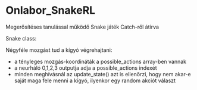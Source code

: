 # Onlabor_SnakeRL
Megerősítéses tanulással működő Snake játék Catch-ről átírva

Snake class:

Négyféle mozgást tud a kígyó végrehajtani:
- a tényleges mozgás-koordináták a possible_actions array-ben vannak
- a neurháló 0,1,2,3 outputja adja a possible_actions indexét
- minden meghívásnál az update_state() azt is ellenőrzi, hogy nem akar-e saját maga fele menni a kígyó,
  ilyenkor egy random akciót választ


